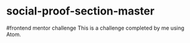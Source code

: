 # social-proof-section-master
#frontend mentor challenge
This is a challenge completed by me using Atom.
